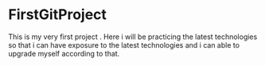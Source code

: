 # FirstGitProject
This is my very first project . Here i will be practicing the latest technologies so that i can have exposure to the latest technologies and i can able to upgrade myself according to that.
